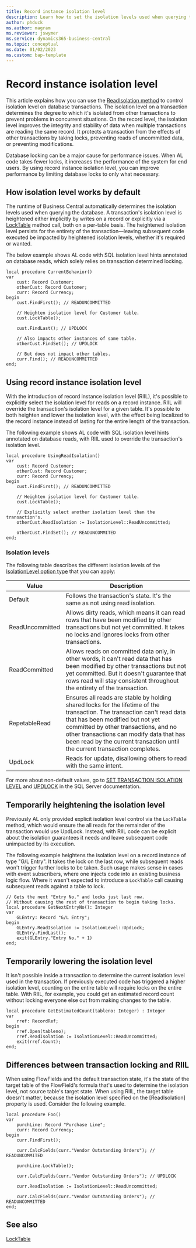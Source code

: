 ```yaml
---
title: Record instance isolation level
description: Learn how to set the isolation levels used when querying the Business Central database. 
author: phduck 
ms.author: magram 
ms.reviewer: jswymer
ms.service: dynamics365-business-central
ms.topic: conceptual
ms.date: 01/02/2023
ms.custom: bap-template
---
```

# Record instance isolation level

This article explains how you can use the [ReadIsolation method](methods-auto/record/record-readisolation-method.md) to control isolation level on database transactions. The isolation level on a transaction determines the degree to which it's isolated from other transactions to prevent problems in concurrent situations. On the record level, the isolation level improves the integrity and stability of data when multiple transactions are reading the same record. It protects a transaction from the effects of other transactions by taking locks, preventing reads of uncommitted data, or preventing modifications.

Database locking can be a major cause for performance issues. When AL code takes fewer locks, it increases the performance of the system for end users. By using record instance isolation level, you can improve performance by limiting database locks to only what necessary.

## How isolation level works by default

The runtime of Business Central automatically determines the isolation levels used when querying the database. A transaction's isolation level is heightened either implicitly by writes on a record or explicitly via a [LockTable](methods-auto/record/record-locktable-method-md) method call, both on a per-table basis. The heightened isolation level persists for the entirety of the transaction&mdash;leaving subsequent code executed be impacted by heightened isolation levels, whether it's required or wanted.

The below example shows AL code with SQL isolation level hints annotated on database reads, which solely relies on transaction determined locking.

```al
local procedure CurrentBehavior()
var
    cust: Record Customer;
    otherCust: Record Customer;
    curr: Record Currency;
begin
    cust.FindFirst(); // READUNCOMMITTED

    // Heighten isolation level for Customer table.
    cust.LockTable();

    cust.FindLast(); // UPDLOCK

    // Also impacts other instances of same table.
    otherCust.FindSet(); // UPDLOCK

    // But does not impact other tables.
    curr.Find(); // READUNCOMMITTED
end;
```

## Using record instance isolation level

With the introduction of record instance isolation level (RIIL), it's possible to explicitly select the isolation level for reads on a record instance. RIIL will override the transaction's isolation level for a given table. It's possible to both heighten and lower the isolation level, with the effect being localized to the record instance instead of lasting for the entire length of the transaction.

The following example shows AL code with SQL isolation level hints annotated on database reads, with RIIL used to override the transaction's isolation level.

```al
local procedure UsingReadIsolation()
var
    cust: Record Customer;
    otherCust: Record Customer;
    curr: Record Currency;
begin
    cust.FindFirst(); // READUNCOMMITTED

    // Heighten isolation level for Customer table.
    cust.LockTable();

    // Explicitly select another isolation level than the transaction's.
    otherCust.ReadIsolation := IsolationLevel::ReadUncommitted;

    otherCust.FindSet(); // READUNCOMMITED
end;
```

### Isolation levels

The following table describes the different isolation levels of the [IsolationLevel option type](/isolationlevel/isolationlevel-option) that you can apply:

|Value|Description|
|-|-|
|Default|Follows the transaction's state. It's the same as not using read isolation.|
|ReadUncommitted|Allows dirty reads, which means it can read rows that have been modified by other transactions but not yet committed. It takes no locks and ignores locks from other transactions.|
|ReadCommitted|Allows reads on committed data only, in other words, it can't read data that has been modified by other transactions but not yet committed. But it doesn't guarantee that rows read will stay consistent throughout the entirety of the transaction.|
|RepetableRead|Ensures all reads are stable by holding shared locks for the lifetime of the transaction. The transaction can't read data that has been modified but not yet committed by other transactions, and no other transactions can modify data that has been read by the current transaction until the current transaction completes.|
|UpdLock|Reads for update, disallowing others to read with the same intent.|

For more about non-default values, go to [SET TRANSACTION ISOLATION LEVEL](/sql/t-sql/statements/set-transaction-isolation-level-transact-sql) and [UPDLOCK](/sql/t-sql/queries/hints-transact-sql-table?#updlock) in the SQL Server documentation.

## Temporarily heightening the isolation level

Previously AL only provided explicit isolation level control via the `LockTable` method, which would ensure the all reads for the remainder of the transaction would use UpdLock. Instead, with RIIL code can be explicit about the isolation guarantees it needs and leave subsequent code unimpacted by its execution.

The following example heightens the isolation level on a record instance of type "G/L Entry". It takes the lock on the last row, while subsequent reads won't trigger further locks to be taken. Such usage makes sense in cases with event subscribers, where one injects code into an existing business logic flow. Where it wasn't expected to introduce a `LockTable` call causing subsequent reads against a table to lock.

```al
// Gets the next "Entry No." and locks just last row.
// Without causing the rest of transaction to begin taking locks.
local procedure GetNextEntryNo(): Integer
var
    GLEntry: Record "G/L Entry";
begin
    GLEntry.ReadIsolation := IsolationLevel::UpdLock;
    GLEntry.FindLast();
    exit(GLEntry."Entry No." + 1)
end;
```

## Temporarily lowering the isolation level

It isn't possible inside a transaction to determine the current isolation level used in the transaction. If previously executed code has triggered a higher isolation level, counting on the entire table will require locks on the entire table. With RIIL, for example, you could get an estimated record count without locking everyone else out from making changes to the table.

```al
local procedure GetEstimatedCount(tableno: Integer) : Integer
var
    rref: RecordRef;
begin
    rref.Open(tableno);
    rref.ReadIsolation := IsolationLevel::ReadUncommitted;
    exit(rref.Count);
end;
```

## Differences between transaction locking and RIIL

When using FlowFields and the default transaction state, it's the state of the target table of the FlowField's formula that's used to determine the isolation level, not source table's target state. When using RIIL, the target table doesn't matter, because the isolation level specified on the [ReadIsolation] property is used. Consider the following example.

```al
local procedure Foo()
var
    purchLine: Record "Purchase Line";
    curr: Record Currency;
begin
    curr.FindFirst();

    curr.CalcFields(curr."Vendor Outstanding Orders"); // READUNCOMMITED

    purchLine.LockTable();

    curr.CalcFields(curr."Vendor Outstanding Orders"); // UPDLOCK

    curr.ReadIsolation := IsolationLevel::ReadUncommitted;

    curr.CalcFields(curr."Vendor Outstanding Orders"); // READUNCOMMITTED
end;
```

## See also

[LockTable](methods-auto/record/record-locktable-method-md) 